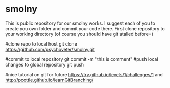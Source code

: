 # smolny
This is public repository for our smolny works. 
I suggest each of you to create you own folder and commit your code there. 
First clone repository to your working directory (of course you should have git stalled before=)

#clone repo to local host
git clone https://github.com/psychoveter/smolny.git

#commit to local repository
git commit -m "this is comment"
#push local changes to global repository
git push 

#nice tutorial on git for future
https://try.github.io/levels/1/challenges/1 
and
http://pcottle.github.io/learnGitBranching/
